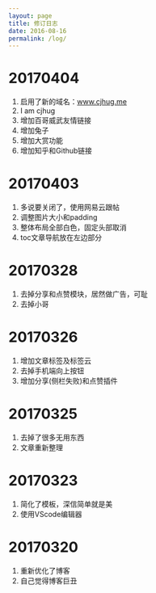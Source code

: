 ```yaml
---
layout: page
title: 修订日志
date: 2016-08-16
permalink: /log/
---
```

# 20170404
1. 启用了新的域名：www.cjhug.me
2. I am cjhug
3. 增加百哥威武友情链接
4. 增加兔子
5. 增加大赏功能
6. 增加知乎和Github链接

# 20170403
1. 多说要关闭了，使用网易云跟帖
2. 调整图片大小和padding
3. 整体布局全部白色，固定头部取消
4. toc文章导航放在左边部分

# 20170328
1. 去掉分享和点赞模块，居然做广告，可耻
2. 去掉小哥

# 20170326
1. 增加文章标签及标签云
2. 去掉手机端向上按钮
3. 增加分享(侧栏失败)和点赞插件

# 20170325
1. 去掉了很多无用东西
2. 文章重新整理

# 20170323
1. 简化了模板，深信简单就是美
2. 使用VScode编辑器

# 20170320
1. 重新优化了博客
2. 自己觉得博客巨丑
